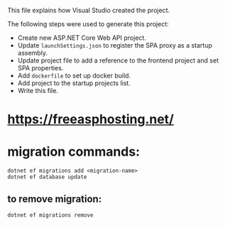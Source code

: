 This file explains how Visual Studio created the project.

The following steps were used to generate this project:
- Create new ASP\.NET Core Web API project.
- Update `launchSettings.json` to register the SPA proxy as a startup assembly.
- Update project file to add a reference to the frontend project and set SPA properties.
- Add `dockerfile` to set up docker build.
- Add project to the startup projects list.
- Write this file.


# https://freeasphosting.net/

# migration commands:
```
dotnet ef migrations add <migration-name>
dotnet ef database update
```

## to remove migration:
```
dotnet ef migrations remove
```